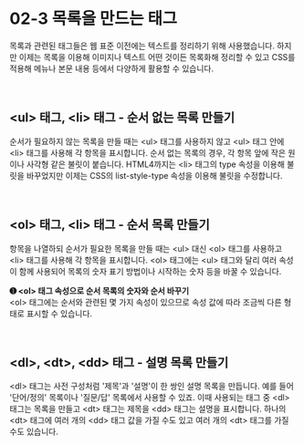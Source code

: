 <h1>02-3 목록을 만드는 태그</h1>

  <p>
    목록과 관련된 태그들은 웹 표준 이전에는 텍스트를 정리하기 위해 사용했습니다. 하지만 이제는 목록을 이용해 이미지나 텍스트 어떤 것이든 목록화해 정리할 수 있고 CSS를 적용해 메뉴나 본문 내용 등에서 다양하게 활용할 수 있습니다.
  </p><br>

<h2>&lt;ul&gt; 태그, &lt;li&gt; 태그 - 순서 없는 목록 만들기</h2>
  <p>
  순서가 필요하지 않는 목록을 만들 때는 &lt;ul&gt; 태그를 사용하지 않고 &lt;ul&gt; 태그 안에 &lt;li&gt; 태그를 사용해 각 항목을 표시합니다. 순서 없는 목록의 경우, 각 항목 앞에 작은 원이나 사각형 같은 불릿이 붙습니다. HTML4까지는 &lt;li&gt; 태그의 type 속성을 이용해 불릿을 바꾸었지만 이제는 CSS의 list-style-type 속성을 이용해 불릿을 수정합니다.
</p><br>

<h2>&lt;ol&gt; 태그, &lt;li&gt; 태그 - 순서 목록 만들기</h2>
  <p>
  항목을 나열하되 순서가 필요한 목록을 만들 때는 &lt;ul&gt; 대신 &lt;ol&gt; 태그를 사용하고 &lt;li&gt; 태그를 사용해 각 항목을 표시합니다. &lt;ol&gt; 태그에는 &lt;ul&gt; 태그와 달리 여러 속성이 함께 사용되어 목록의 숫자 표기 방법이나 시작하는 숫자 등을 바꿀 수 있습니다.
</p>
  <p>
  <b>➊ &lt;ol&gt; 태그 속성으로 순서 목록의 숫자와 순서 바꾸기</b><br>
  &lt;ol&gt; 태그에는 순서와 관련된 몇 가지 속성이 있으므로 속성 값에 따라 조금씩 다른 형태로 표시할 수 있습니다.
  </p><br>

<h2>&lt;dl&gt;, &lt;dt&gt;, &lt;dd&gt; 태그 - 설명 목록 만들기</h2>
  <p>
  &lt;dl&gt; 태그는 사전 구성처럼 '제목'과 '설명'이 한 쌍인 설명 목록을 만듭니다. 예를 들어 '단어/정의' 목록이나 '질문/답' 목록에서 사용할 수 있죠. 이때 사용되는 태그 중 &lt;dl&gt; 태그는 목록을 만들고 &lt;dt&gt; 태그는 제목을 &lt;dd&gt; 태그는 설명을 표시합니다. 하나의 &lt;dt&gt; 태그에 여러 개의 &lt;dd&gt; 태그 값을 가질 수도 있고 여러 개의 &lt;dt&gt; 태그를 가질 수도 있습니다.
</p><br>
